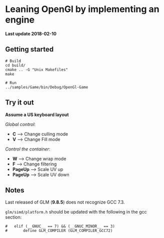 # Leaning OpenGl by implementing an engine

**Last update 2018-02-10**

## Getting started

```
# Build
cd build/
cmake .. -G "Unix Makefiles"
make

# Run
../samples/Game/bin/Debug/OpenGl-Game
```


## Try it out

**Assume a US keyboard layout**

*Global control*:

  - **C** --> Change culling mode
  - **V** --> Change Fill mode


*Control the container*:

  - **W** --> Change wrap mode
  - **F** --> Change filtering
  - **PageUp** --> Scale UV up
  - **PageUp** --> Scale UV down


## Notes

Last released of GLM (**9.8.5**) does not recognize GCC 7.3.

`glm/simd/platform.h` should be updated with the following in the gcc section:
```
#   elif (__GNUC__ == 7) && (__GNUC_MINOR__ == 3)
#       define GLM_COMPILER (GLM_COMPILER_GCC72)
```
